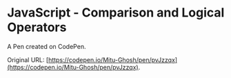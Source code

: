 # JavaScript - Comparison and Logical Operators

A Pen created on CodePen.

Original URL: [https://codepen.io/Mitu-Ghosh/pen/pvJzzqx](https://codepen.io/Mitu-Ghosh/pen/pvJzzqx).

